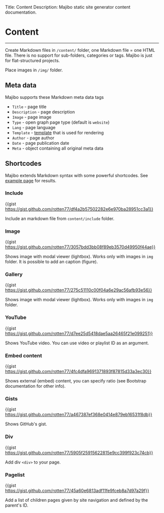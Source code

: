 Title: Content
Description: Majibo static site generator content documentation.

# Content

----

Create Markdown files in `/content/` folder, one Markdown file = one HTML file. There is no support for sub-folders, categories or tags. Majibo is just for flat-structured projects.

Place images in `/img/` folder.

## Meta data

Majibo supports these Markdown meta data tags

* `Title` - page title
* `Description` - page description
* `Image` - page image
* `Type` - open graph page type (default is `website`)
* `Lang` - page language
* `Template` - [template](./templates.html) that is used for rendering
* `Author` - page author
* `Date` - page publication date
* `Meta` - object containing all original meta data

## Shortcodes

Majibo extends Markdown syntax with some powerful shortcodes. See [example page](./example.html) for results.

### Include

{{gist https://gist.github.com/rotten77/df4a2b57502282e6e970ba28951cc3a1}}

Include an markdown file from `content/include` folder.

### Image

{{gist https://gist.github.com/rotten77/3057bdd3bb08f89eb3570d49950f44ae}}

Shows image with modal viewer (lightbox). Works only with images in `img` folder. It is possible to add an caption (figure).

### Gallery

{{gist https://gist.github.com/rotten77/275c51110c00f04a6e29ac56afb93e56}}

Shows image with modal viewer (lightbox). Works only with images in `img` folder.

### YouTube

{{gist https://gist.github.com/rotten77/d7ee25d5418dae5aa26465f21e099251}}

Shows YouTube video. You can use video or playlist ID as an argument.

### Embed content

{{gist https://gist.github.com/rotten77/4fc4dfa9691371893f87815d33a3ec30}}

Shows external (embed) content, you can specify ratio (see Bootstrap documentation for other info).

### Gists

{{gist https://gist.github.com/rotten77/a467387ef368e0414e879eb16531f8db}}

Shows GitHub's gist.

### Div

{{gist https://gist.github.com/rotten77/5905f25915622815e9cc399f923c74cb}}

Add div `<div>` to your page.

### Pagelist

{{gist https://gist.github.com/rotten77/45a60e6813adf11fe9fceb8a7d97a29f}}

Add a list of children pages given by site navigation and defined by the parent's ID.